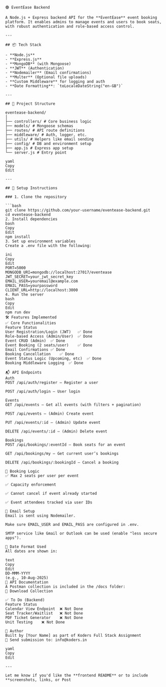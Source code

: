     🟢 EventEase Backend

    A Node.js + Express backend API for the **EventEase** event booking platform. It enables admins to manage events and users to book seats, with robust authentication and role-based access control.

    ---

    ## 📦 Tech Stack

    - **Node.js**
    - **Express.js**
    - **MongoDB** (with Mongoose)
    - **JWT** (Authentication)
    - **Nodemailer** (Email confirmations)
    - **Multer** (Optional file uploads)
    - **Custom Middleware** for logging and auth
    - **Date Formatting**: `toLocaleDateString("en-GB")`

    ---

    ## 📁 Project Structure

    eventease-backend/
    │
    ├── controllers/ # Core business logic
    ├── models/ # Mongoose schemas
    ├── routes/ # API route definitions
    ├── middleware/ # Auth, logger, etc.
    ├── utils/ # Helpers like email sending
    ├── config/ # DB and environment setup
    ├── app.js # Express app setup
    └── server.js # Entry point

    yaml
    Copy
    Edit

    ---

    ## 🚀 Setup Instructions

    ### 1. Clone the repository

    ```bash
    git clone https://github.com/your-username/eventease-backend.git
    cd eventease-backend
    2. Install dependencies
    bash
    Copy
    Edit
    npm install
    3. Set up environment variables
    Create a .env file with the following:

    ini
    Copy
    Edit
    PORT=5000
    MONGODB_URI=mongodb://localhost:27017/eventease
    JWT_SECRET=your_jwt_secret_key
    EMAIL_USER=youremail@example.com
    EMAIL_PASS=yourpassword
    CLIENT_URL=http://localhost:3000
    4. Run the server
    bash
    Copy
    Edit
    npm run dev
    🛠 Features Implemented
    ✅ Core Functionalities
    Feature	Status
    User Registration/Login (JWT)	✅ Done
    Role-based Access (Admin/User)	✅ Done
    Event CRUD (Admin)	✅ Done
    Event Booking (2 seats/user)	✅ Done
    Email Confirmations	✅ Done
    Booking Cancellation	✅ Done
    Event Status Logic (Upcoming, etc)	✅ Done
    Booking Middleware Logging	✅ Done

    📬 API Endpoints
    Auth
    POST /api/auth/register – Register a user

    POST /api/auth/login – User login

    Events
    GET /api/events – Get all events (with filters + pagination)

    POST /api/events – (Admin) Create event

    PUT /api/events/:id – (Admin) Update event

    DELETE /api/events/:id – (Admin) Delete event

    Bookings
    POST /api/bookings/:eventId – Book seats for an event

    GET /api/bookings/my – Get current user’s bookings

    DELETE /api/bookings/:bookingId – Cancel a booking

    📂 Booking Logic
    ✅ Max 2 seats per user per event

    ✅ Capacity enforcement

    ✅ Cannot cancel if event already started

    ✅ Event attendees tracked via user IDs

    📧 Email Setup
    Email is sent using Nodemailer.

    Make sure EMAIL_USER and EMAIL_PASS are configured in .env.

    SMTP service like Gmail or Outlook can be used (enable "less secure apps").

    📅 Date Format Used
    All dates are shown in:

    text
    Copy
    Edit
    DD-MMM-YYYY
    (e.g., 10-Aug-2025)
    📘 API Documentation
    A Postman collection is included in the /docs folder:
    🔗 Download Collection

    ✅ To Do (Backend)
    Feature	Status
    Calendar View Endpoint	❌ Not Done
    Seat Tracker/Waitlist	❌ Not Done
    PDF Ticket Generator	❌ Not Done
    Unit Testing	❌ Not Done

    🤝 Author
    Built by [Your Name] as part of Koders Full Stack Assignment
    📧 Send submission to: info@koders.in

    yaml
    Copy
    Edit

    ---

    Let me know if you'd like the **frontend README** or to include **screenshots, links, or Post